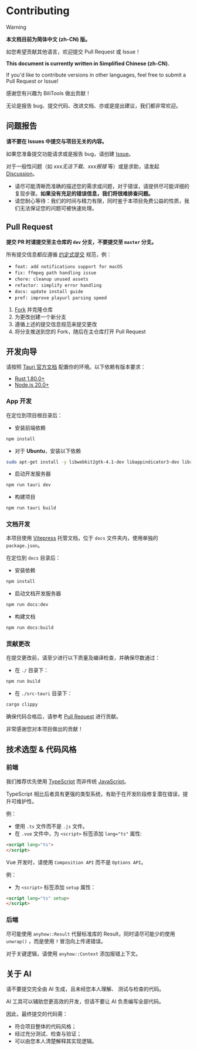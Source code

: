 # Contributing

> [!WARNING] 
> **本文档目前为简体中文 (zh-CN) 版。**
> 
> 如您希望贡献其他语言，欢迎提交 Pull Request 或 Issue！
>
> **This document is currently written in Simplified Chinese (zh-CN).**
> 
> If you'd like to contribute versions in other languages, feel free to submit a Pull Request or Issue!

感谢您有兴趣为 BiliTools 做出贡献！

无论是报告 bug、提交代码、改进文档、亦或是提出建议，我们都非常欢迎。

## 问题报告

**请不要在 Issues 中提交与项目无关的内容。**

如果您准备提交功能请求或是报告 bug，请创建 [Issue](https://github.com/btjawa/BiliTools/issues/new/choose)。

对于一般性问题（如 *xxx无法下载*、*xxx报错* 等）或是求助，请发起 [Discussion](https://github.com/btjawa/BiliTools/discussions/new/choose)。

- 请尽可能清晰而准确的描述您的需求或问题，对于错误，请提供尽可能详细的复现步骤。**如果没有充足的错误信息，我们将很难排查问题。**
- 请您耐心等待：我们的时间与精力有限，同时鉴于本项目免费公益的性质，我们无法保证您的问题可被快速处理。

## Pull Request

**提交 PR 时请提交至主仓库的 `dev` 分支，不要提交至 `master` 分支。**

所有提交信息都应遵循 [约定式提交](https://www.conventionalcommits.org/zh-hans/v1.0.0/) 规范，例：
- `feat: add notifications support for macOS`
- `fix: ffmpeg path handling issue`
- `chore: cleanup unused assets`
- `refactor: simplify error handling`
- `docs: update install guide`
- `pref: improve playurl parsing speed`

1. [Fork](https://docs.github.com/en/pull-requests/collaborating-with-pull-requests/working-with-forks/fork-a-repo) 并克隆仓库
2. 为更改创建一个新分支
3. 遵循上述的提交信息规范来提交更改
4. 将分支推送到您的 Fork，随后在主仓库打开 Pull Request

## 开发向导

请按照 [Tauri 官方文档](https://v2.tauri.app/start/prerequisites/) 配置你的环境。以下依赖有版本要求：
 - [Rust 1.80.0+](https://www.rust-lang.org/tools/install)
 - [Node.js 20.0+](https://nodejs.org/en/download)

### App 开发

在定位到项目根目录后：

- 安装前端依赖

```bash
npm install
```

- 对于 **Ubuntu**，安装以下依赖

```bash
sudo apt-get install -y libwebkit2gtk-4.1-dev libappindicator3-dev librsvg2-dev patchelf
```

- 启动开发服务器

```bash
npm run tauri dev
```

- 构建项目

```bash
npm run tauri build
```

### 文档开发

本项目使用 [Vitepress](https://vitepress.dev/) 托管文档，位于 `docs` 文件夹内，使用单独的 `package.json`。

在定位到 `docs` 目录后：

- 安装依赖

```bash
npm install
```

- 启动文档开发服务器

```bash
npm run docs:dev
```

- 构建文档

```bash
npm run docs:build
```

### 贡献更改

在提交更改前，请至少进行以下质量及编译检查，并确保尽数通过：

- 在 `./` 目录下：

```bash
npm run build
```

- 在 `./src-tauri` 目录下：

```bash
cargo clippy
```

确保代码合格后，请参考 [Pull Request](#pull-request) 进行贡献。

非常感谢您对本项目做出的贡献！

## 技术选型 & 代码风格

### 前端

我们推荐优先使用 [TypeScript](https://www.typescriptlang.org/) 而非传统 [JavaScript](https://developer.mozilla.org/en-US/docs/Web/JavaScript)。

TypeScript 相比后者具有更强的类型系统，有助于在开发阶段修复潜在错误，提升可维护性。

例：

- 使用 `.ts` 文件而不是 `.js` 文件。
- 在 `.vue` 文件中，为 `<script>` 标签添加 `lang="ts"` 属性:
```html
<script lang="ts">
</script>
```

Vue 开发时，请使用 `Composition API` 而不是 `Options API`。

例：

- 为 `<script>` 标签添加 `setup` 属性：
```html
<script lang="ts" setup>
</script>
```

### 后端

尽可能使用 `anyhow::Result` 代替标准库的 Result，同时请尽可能少的使用 `unwrap()` ，而是使用 `?` 冒泡向上传递错误。

对于关键逻辑，请使用 `anyhow::Context` 添加报错上下文。

## 关于 AI

请不要提交完全由 AI 生成，且未经您本人理解、 测试与检查的代码。

AI 工具可以辅助您更高效的开发，但请不要让 AI 负责编写全部代码。

因此，最终提交的代码需：

- 符合项目整体的代码风格；
- 经过充分测试、检查与验证；
- 可以由您本人清楚解释其实现逻辑。